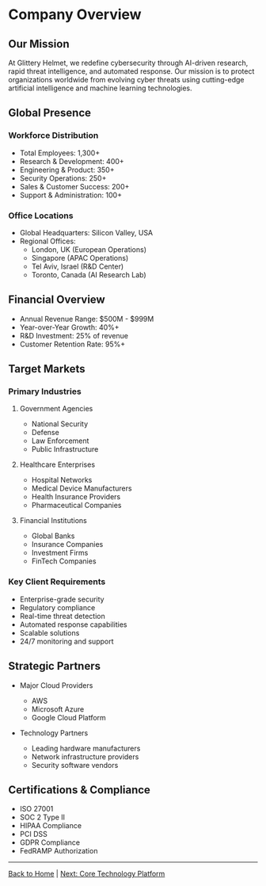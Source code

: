 # Company Overview

## Our Mission

At Glittery Helmet, we redefine cybersecurity through AI-driven research, rapid threat intelligence, and automated response. Our mission is to protect organizations worldwide from evolving cyber threats using cutting-edge artificial intelligence and machine learning technologies.

## Global Presence

### Workforce Distribution

- Total Employees: 1,300+
- Research & Development: 400+
- Engineering & Product: 350+
- Security Operations: 250+
- Sales & Customer Success: 200+
- Support & Administration: 100+

### Office Locations

- Global Headquarters: Silicon Valley, USA
- Regional Offices:
  - London, UK (European Operations)
  - Singapore (APAC Operations)
  - Tel Aviv, Israel (R&D Center)
  - Toronto, Canada (AI Research Lab)

## Financial Overview

- Annual Revenue Range: $500M - $999M
- Year-over-Year Growth: 40%+
- R&D Investment: 25% of revenue
- Customer Retention Rate: 95%+

## Target Markets

### Primary Industries

1. Government Agencies

   - National Security
   - Defense
   - Law Enforcement
   - Public Infrastructure

2. Healthcare Enterprises

   - Hospital Networks
   - Medical Device Manufacturers
   - Health Insurance Providers
   - Pharmaceutical Companies

3. Financial Institutions
   - Global Banks
   - Insurance Companies
   - Investment Firms
   - FinTech Companies

### Key Client Requirements

- Enterprise-grade security
- Regulatory compliance
- Real-time threat detection
- Automated response capabilities
- Scalable solutions
- 24/7 monitoring and support

## Strategic Partners

- Major Cloud Providers

  - AWS
  - Microsoft Azure
  - Google Cloud Platform

- Technology Partners
  - Leading hardware manufacturers
  - Network infrastructure providers
  - Security software vendors

## Certifications & Compliance

- ISO 27001
- SOC 2 Type II
- HIPAA Compliance
- PCI DSS
- GDPR Compliance
- FedRAMP Authorization

---

[Back to Home](index.md) | [Next: Core Technology Platform](core-technology.md)
